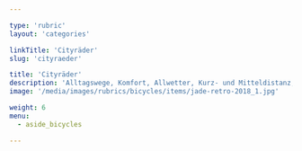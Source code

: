 ```yaml
---

type: 'rubric'
layout: 'categories'

linkTitle: 'Cityräder'
slug: 'cityraeder'

title: 'Cityräder'
description: 'Alltagswege, Komfort, Allwetter, Kurz- und Mitteldistanz, befestigte Wege'
image: '/media/images/rubrics/bicycles/items/jade-retro-2018_1.jpg'

weight: 6
menu:
  - aside_bicycles

---
```

